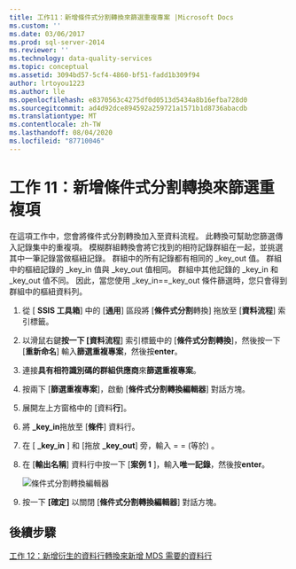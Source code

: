 ```yaml
---
title: 工作11：新增條件式分割轉換來篩選重複專案 |Microsoft Docs
ms.custom: ''
ms.date: 03/06/2017
ms.prod: sql-server-2014
ms.reviewer: ''
ms.technology: data-quality-services
ms.topic: conceptual
ms.assetid: 3094bd57-5cf4-4860-bf51-fadd1b309f94
author: lrtoyou1223
ms.author: lle
ms.openlocfilehash: e8370563c4275df0d0513d5434a8b16efba728d0
ms.sourcegitcommit: ad4d92dce894592a259721a1571b1d8736abacdb
ms.translationtype: MT
ms.contentlocale: zh-TW
ms.lasthandoff: 08/04/2020
ms.locfileid: "87710046"
---
```

# <a name="task-11-adding-conditional-split-transform-to-filter-duplicates"></a>工作 11：新增條件式分割轉換來篩選重複項
  在這項工作中，您會將條件式分割轉換加入至資料流程。 此轉換可幫助您篩選傳入記錄集中的重複項。 模糊群組轉換會將它找到的相符記錄群組在一起，並挑選其中一筆記錄當做樞紐記錄。 群組中的所有記錄都有相同的 _key_out 值。 群組中的樞紐記錄的 _key_in 值與 _key_out 值相同。 群組中其他記錄的 _key_in 和 _key_out 值不同。 因此，當您使用 _key_in==_key_out 條件篩選時，您只會得到群組中的樞紐資料列。  
  
1.  從 [ **SSIS 工具箱**] 中的 [**通用**] 區段將 [**條件式分割**轉換] 拖放至 [**資料流程**] 索引標籤。  
  
2.  以滑鼠右鍵**按一下 [資料流程**] 索引標籤中的 [**條件式分割轉換**]，然後按一下 [**重新命名**] 輸入**篩選重複專案**，然後按**enter**。  
  
3.  連接**具有相符識別碼的群組供應商**來**篩選重複專案**。  
  
4.  按兩下 [**篩選重複專案**]，啟動 [**條件式分割轉換編輯器**] 對話方塊。  
  
5.  展開左上方窗格中的 [資料**行**]。  
  
6.  將 **_key_in**拖放至 [**條件**] 資料行。  
  
7.  在 [ **_key_in** ] 和 [拖放 **_key_out**] 旁，輸入 = = (等於) 。  
  
8.  在 [**輸出名稱**] 資料行中按一下 [**案例 1** ]，輸入**唯一記錄**，然後按**enter**。  
  
     ![條件式分割轉換編輯器](../../2014/tutorials/media/et-addingconditionalsplittransformtofilterduplicates.jpg "條件式分割轉換編輯器")  
  
9. 按一下 **[確定]** 以關閉 [**條件式分割轉換編輯器**] 對話方塊。  
  
## <a name="next-step"></a>後續步驟  
 [工作 12：新增衍生的資料行轉換來新增 MDS 需要的資料行](../../2014/tutorials/task-12-adding-derived-column-transform-to-add-columns-required-by-mds.md)  
  
  
